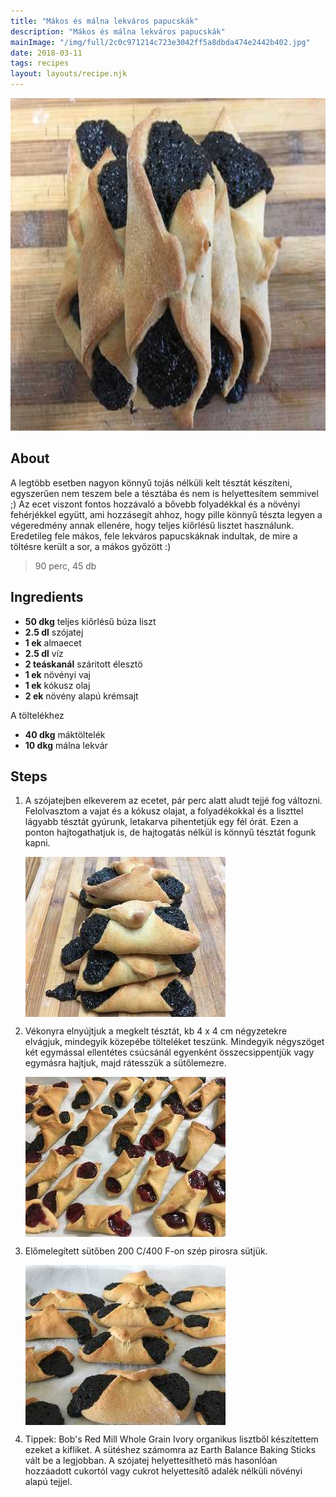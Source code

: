 ```yaml
---
title: "Mákos és málna lekváros papucskák"
description: "Mákos és málna lekváros papucskák"
mainImage: "/img/full/2c0c971214c723e3042ff5a8dbda474e2442b402.jpg"
date: 2018-03-11
tags: recipes
layout: layouts/recipe.njk
---
```

                            
<p align="center"><a href="https://cookpad.com/hu/receptek/4568172-makos-es-malna-lekvaros-papucskak" rel="Recipe source page"><img width="751" height="532" src="/img/full/2c0c971214c723e3042ff5a8dbda474e2442b402.jpg"/></a></p>

## About
<p class="mb-sm">A legtöbb esetben nagyon könnyű tojás nélküli kelt tésztát készíteni, egyszerűen  nem teszem bele a tésztába és nem is helyettesítem semmivel ;) Az ecet viszont fontos hozzávaló  a bővebb folyadékkal és a növényi fehérjékkel együtt, ami hozzásegít ahhoz, hogy pille könnyű tészta legyen a végeredmény annak ellenére, hogy teljes kiőrlésű lisztet használunk. Eredetileg fele mákos, fele lekváros papucskáknak indultak, de mire a töltésre került a sor, a mákos győzött :)</p>

> 90 perc, 45 db 

## Ingredients
* **50 dkg** teljes kiőrlésű búza liszt
* **2.5 dl** szójatej
* **1 ek** almaecet
* **2.5 dl** víz
* **2 teáskanál** száritott élesztö
* **1 ek** növényi vaj
* **1 ek** kókusz olaj
* **2 ek** növény alapú krémsajt

A töltelékhez
* **40 dkg** máktöltelék
* **10 dkg** málna lekvár

## Steps

1. A szójatejben elkeverem az ecetet, pár perc alatt aludt tejjé fog változni. Felolvasztom a vajat és a kókusz olajat, a folyadékokkal és a liszttel lágyabb tésztát gyúrunk, letakarva pihentetjük egy fél órát. Ezen a ponton hajtogathatjuk is, de hajtogatás nélkül is könnyű tésztát fogunk kapni.
 
    <p><img width="320" height="256" align="left" src="/img/full/62e61ff3cab51baf25c97b59bbdeab8c0cbd4f8e.jpg"/></p><div style="clear: both"/>

2. Vékonyra elnyújtjuk a megkelt tésztát, kb 4 x 4 cm négyzetekre elvágjuk, mindegyik közepébe tölteléket teszünk. Mindegyik négyszöget két egymással ellentétes csúcsánál egyenként összecsippentjük vagy egymásra hajtjuk, majd rátesszük a sütőlemezre.
 
    <p><img width="320" height="256" align="left" src="/img/full/6fac344d691ff55f4e5038d87b08fe1826518506.jpg"/></p><div style="clear: both"/>

3. Előmelegített sütőben 200 C/400 F-on szép pirosra sütjük.
 
    <p><img width="320" height="256" align="left" src="/img/full/4639c4509d586c4068b88071d2bea02374f9ce9a.jpg"/></p><div style="clear: both"/>

4. Tippek: Bob's Red Mill Whole Grain Ivory organikus lisztből készítettem ezeket a kifliket. A sütéshez számomra az Earth Balance Baking Sticks vált be a legjobban. A szójatej helyettesíthetö más hasonlóan hozzáadott cukortól vagy cukrot helyettesítő adalék nélküli növényi alapú tejjel.
 
    <div style="clear: both"/>

